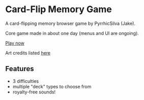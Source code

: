 # Card-Flip Memory Game

A card-flipping memory browser game by PyrrhicSilva (Jake).

Core game made in about one day (menus and UI are ongoing). 

[Play now](https://PyrrhicShadow.github.io/memory-match/Builds/MemoryCard%20WebGL/index.html)

Art credits listed [here](https://PyrrhicShadow.github.io/memory-match/credits)

## Features 

* 3 difficulties 
* multiple "deck" types to choose from
* royalty-free sounds!